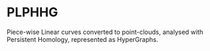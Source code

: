 # PLPHHG
Piece-wise Linear curves converted to point-clouds, analysed with Persistent Homology, represented as HyperGraphs.
